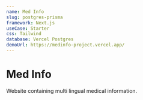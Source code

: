 ```yaml
---
name: Med Info
slug: postgres-prisma
framework: Next.js
useCase: Starter
css: Tailwind
database: Vercel Postgres
demoUrl: https://medinfo-project.vercel.app/
---
```


# Med Info

Website containing multi lingual medical information.
